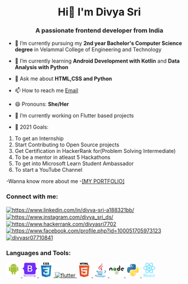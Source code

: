 
<h1 align="center">Hi👋 I'm Divya Sri</h1>
<h3 align="center">A passionate frontend developer from India</h3>



- 🔭 I’m currently pursuing my **2nd year Bachelor's Computer Science degree** in Velammal College of Engineering and Technology

- 🌱 I’m currently learning **Android Development with Kotlin** and **Data Analysis with Python**

- 💬 Ask me about **HTML,CSS and Python**

- 📫 How to reach me <a href="mailto:divyasri7702@gmail.com">Email</a> 

- 😄 Pronouns: **She/Her**

- 🔭 I’m currently working on Flutter based projects

- 🥅 2021 Goals:
<ol>
     <li>To get an Internship</br></li>
     <li>Start Contributing to Open Source projects</br></li>
     <li>Get Certification in HackerRank for(Problem Solving Intermediate)</br></li>
     <li>To be a mentor in atleast 5 Hackathons</br></li>
     <li>To get into Microsoft Learn Student Ambassador </br></li>
     <li>To start a YouTube Channel</br></li>
 </ol>
 
 -Wanna know more about me -[\[MY PORTFOLIO\]](https://divyasri77.github.io/portfolio_ds/)


<h3 align="left">Connect with me:</h3>
<p align="left">
<a href="https://www.linkedin.com/in/divya-sri-a188321bb/" target="blank"><img align="center" src="https://cdn.jsdelivr.net/npm/simple-icons@3.0.1/icons/linkedin.svg" alt="https://www.linkedin.com/in/divya-sri-a188321bb/" height="30" width="40" /></a>
<a href="https://www.instagram.com/divya_sri_ds/" target="blank"><img align="center" src="https://cdn.jsdelivr.net/npm/simple-icons@3.0.1/icons/instagram.svg" alt="https://www.instagram.com/divya_sri_ds/" height="30" width="40" /></a>
<a href="https://www.hackerrank.com/divyasri7702" target="blank"><img align="center" src="https://cdn.jsdelivr.net/npm/simple-icons@3.0.1/icons/hackerrank.svg" alt="https://www.hackerrank.com/divyasri7702" height="30" width="40" /></a>
 <a href="https://fb.com/https://www.facebook.com/profile.php?id=100051705973123" target="blank"><img align="center" src="https://cdn.jsdelivr.net/npm/simple-icons@3.0.1/icons/facebook.svg" alt="https://www.facebook.com/profile.php?id=100051705973123" height="30" width="40" /></a>
<a href="https://twitter.com/divyasr07710841" target="blank"><img align="center" src="https://cdn.jsdelivr.net/npm/simple-icons@3.0.1/icons/twitter.svg" alt="divyasr07710841" height="30" width="40" /></a>
</p>

<h3 align="left">Languages and Tools:</h3>
<p align="left"> <a href="https://developer.android.com" target="_blank"> <img src="https://raw.githubusercontent.com/devicons/devicon/master/icons/android/android-original-wordmark.svg" alt="android" width="40" height="40"/> </a> <a href="https://getbootstrap.com" target="_blank"> <img src="https://raw.githubusercontent.com/devicons/devicon/master/icons/bootstrap/bootstrap-plain-wordmark.svg" alt="bootstrap" width="40" height="40"/> </a> <a href="https://www.w3schools.com/css/" target="_blank"> <img src="https://raw.githubusercontent.com/devicons/devicon/master/icons/css3/css3-original-wordmark.svg" alt="css3" width="40" height="40"/> </a> <a href="https://flutter.dev" target="_blank"> <img src="https://www.vectorlogo.zone/logos/flutterio/flutterio-icon.svg" alt="flutter" width="40" height="40"/> </a> <a href="https://www.w3.org/html/" target="_blank"> <img src="https://raw.githubusercontent.com/devicons/devicon/master/icons/html5/html5-original-wordmark.svg" alt="html5" width="40" height="40"/> </a> <a href="https://www.java.com" target="_blank"> <img src="https://raw.githubusercontent.com/devicons/devicon/master/icons/java/java-original.svg" alt="java" width="40" height="40"/> </a> <a href="https://nodejs.org" target="_blank"> <img src="https://raw.githubusercontent.com/devicons/devicon/master/icons/nodejs/nodejs-original-wordmark.svg" alt="nodejs" width="40" height="40"/> </a> <a href="https://www.python.org" target="_blank"> <img src="https://raw.githubusercontent.com/devicons/devicon/master/icons/python/python-original.svg" alt="python" width="40" height="40"/> </a> <a href="https://reactjs.org/" target="_blank"> <img src="https://raw.githubusercontent.com/devicons/devicon/master/icons/react/react-original-wordmark.svg" alt="react" width="40" height="40"/> </a> </p>
